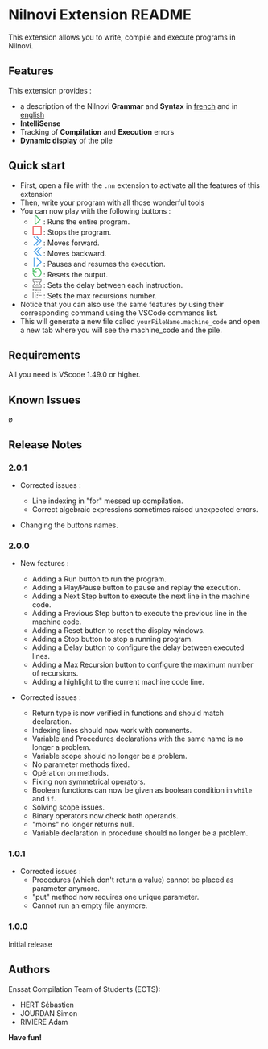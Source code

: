 # **Nilnovi Extension README**

This extension allows you to write, compile and execute programs in Nilnovi.

## **Features**

This extension provides :
- a description of the Nilnovi **Grammar** and **Syntax** in [french](./doc/Nilnovi-Documentation-Fr.MD) and in [english](./doc/Nilnovi-Documentation.MD)
- **IntelliSense**
- Tracking of **Compilation** and **Execution** errors
- **Dynamic display** of the pile

## **Quick start**

* First, open a file with the ```.nn``` extension to activate all the features of this extension
* Then, write your program with all those wonderful tools
* You can now play with the following buttons :
  * ![](./src/icons/PlayButton.png) : Runs the entire program.
  * ![](./src/icons/StopButton.png) : Stops the program.
  * ![](./src/icons/ForwardButton.png) : Moves forward.
  * ![](./src/icons/BackwardButton.png) : Moves backward.
  * ![](./src/icons/PlayPauseButton.png) : Pauses and resumes the execution.
  * ![](./src/icons/ResetButton.png) : Resets the output.
  * ![](./src/icons/DelayButton.png) : Sets the delay between each instruction.
  * ![](./src/icons/MaxRecButton.png) : Sets the max recursions number.
* Notice that you can also use the same features by using their corresponding command using the VSCode commands list.
* This will generate a new file called ```yourFileName.machine_code``` and open a new tab where you will see the machine_code and the pile.


## **Requirements**

All you need is VScode 1.49.0 or higher.

## **Known Issues**

ø

## **Release Notes**

### **2.0.1**

- Corrected issues :
  - Line indexing in "for" messed up compilation.
  - Correct algebraic expressions sometimes raised unexpected errors. 

- Changing the buttons names.

### **2.0.0**



- New features :
  - Adding a Run button to run the program.
  - Adding a Play/Pause button to pause and replay the execution.
  - Adding a Next Step button to execute the next line in the machine code.
  - Adding a Previous Step button to execute the previous line in the machine code.
  - Adding a Reset button to reset the display windows.
  - Adding a Stop button to stop a running program.
  - Adding a Delay button to configure the delay between executed lines.
  - Adding a Max Recursion button to configure the maximum number of recursions.
  - Adding a highlight to the current machine code line.

- Corrected issues :
  - Return type is now verified in functions and should match declaration.
  - Indexing lines should now work with comments.
  - Variable and Procedures declarations with the same name is no longer a problem.
  - Variable scope should no longer be a problem.
  - No parameter methods fixed.
  - Opération on methods.
  - Fixing non symmetrical operators.
  - Boolean functions can now be given as boolean condition in ```while``` and ```if```.
  - Solving scope issues.
  - Binary operators now check both operands.
  - "moins" no longer returns null.
  - Variable declaration in procedure should no longer be a problem.


### **1.0.1**

 - Corrected issues :
	- Procedures (which don't return a value) cannot be placed as parameter anymore.
	- "put" method now requires one unique parameter.
	- Cannot run an empty file anymore.

### **1.0.0**

Initial release



## **Authors**

Enssat Compilation Team of Students (ECTS):
- HERT Sébastien
- JOURDAN Simon
- RIVIÈRE Adam

**Have fun!**

